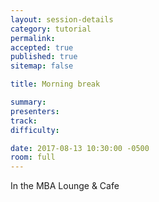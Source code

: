 ```yaml
---
layout: session-details
category: tutorial
permalink:
accepted: true
published: true
sitemap: false

title: Morning break

summary:
presenters:
track:
difficulty:

date: 2017-08-13 10:30:00 -0500
room: full
---
```

In the MBA Lounge & Cafe
